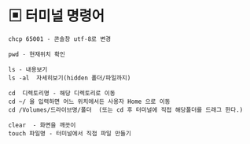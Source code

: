# ▣ 터미널 명령어

    chcp 65001 - 콘솔창 utf-8로 변경

    pwd - 현재위치 확인

    ls - 내용보기
    ls -al  자세히보기(hidden 폴더/파일까지)

    cd 	디렉토리명 - 해당 디렉토리로 이동
    cd ~/ 을 입력하면 어느 위치에서든 사용자 Home 으로 이동
    cd /Volumes/드라이브명/폴더  (또는 cd 후 터미널에 직접 해당폴더를 드래그 한다.)

    clear  - 화면을 깨끗이
    touch 파일명 - 터미널에서 직접 파일 만들기
